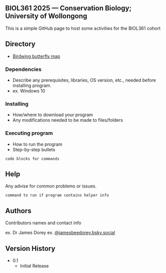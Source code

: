 
<!-- README.md is generated from README.Rmd. Please edit that file -->

## **BIOL361** 2025 — Conservation Biology; University of Wollongong

This is a simple GitHub page to host some activities for the BIOL361
cohort

## Directory

- [Birdwing butterfly
  map](https://jbdorey.github.io/BIOL361_25/Ornithoptera%20richmondia.html)

### Dependencies

- Describe any prerequisites, libraries, OS version, etc., needed before
  installing program.
- ex. Windows 10

### Installing

- How/where to download your program
- Any modifications needed to be made to files/folders

### Executing program

- How to run the program
- Step-by-step bullets

<!-- -->

    code blocks for commands

## Help

Any advise for common problems or issues.

    command to run if program contains helper info

## Authors

Contributors names and contact info

ex. Dr James Dorey ex.
[@jamesbeedorey.bsky.social](%5Bhttps://twitter.com/dompizzie%5D(https://bsky.app/profile/jamesbeedorey.bsky.social))

## Version History

- 0.1
  - Initial Release
